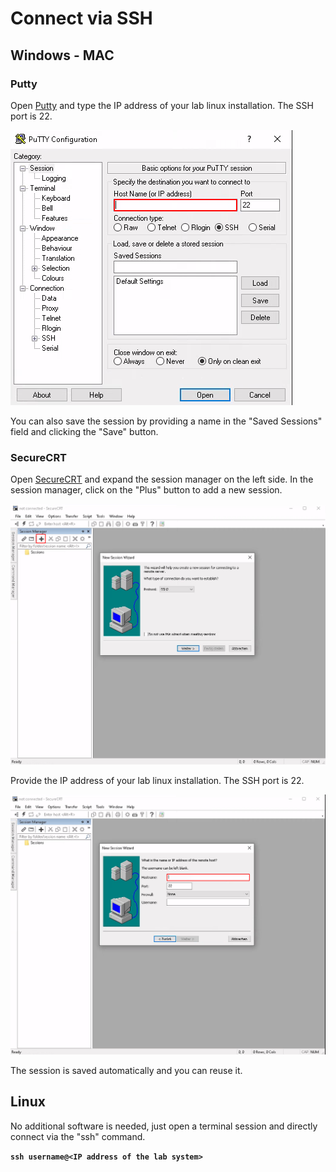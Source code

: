 # Connect via SSH
## Windows - MAC
### Putty
Open [Putty](http://putty.org) and type the IP address of your lab linux installation. The SSH port is 22.

![Putty](img/00-putty01.png)

You can also save the session by providing a name in the "Saved Sessions" field and clicking the "Save" button.

### SecureCRT
Open [SecureCRT](https://www.vandyke.com/cgi-bin/releases.php?product=securecrt) and expand the session manager on the left side. In the session manager, click on the "Plus" button to add a new session.

![SecureCRT01](img/00-securecrt01.png)

Provide the IP address of your lab linux installation. The SSH port is 22.

![SecureCRT02](img/00-securecrt02.png)

The session is saved automatically and you can reuse it.

## Linux
No additional software is needed, just open a terminal session and directly connect via the "ssh" command.

**`ssh username@<IP address of the lab system>`**